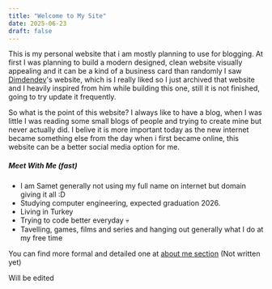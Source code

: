 ```yaml
---
title: "Welcome to My Site"
date: 2025-06-23
draft: false
---
```

This is my personal website that i am mostly planning to use for blogging. At first I was planning to build a modern designed, clean website visually appealing and it can be a kind of a business card than randomly I saw [Dimdendev](https://dimden.dev/)'s website, which is I really liked so I just archived that website and I heavily inspired from him while building this one, still it is not finished, going to try update it frequently.

So what is the point of this website? I always like to have a blog, when I was little I was reading some small blogs of people and trying to create mine but never actually did. I belive it is more important today as the new internet became something else from the day when i first became online, this website can be a better social media option for me.

##### Meet With Me (fast)
- I am Samet generally not using my full name on internet but domain giving it all :D
- Studying computer engineering, expected graduation 2026.
- Living in Turkey
- Trying to code better everyday :skull:
- Tavelling, games, films and series and hanging out generally what I do at my free time

You can find more formal and detailed one at [about me section](/about) (Not written yet)

Will be edited